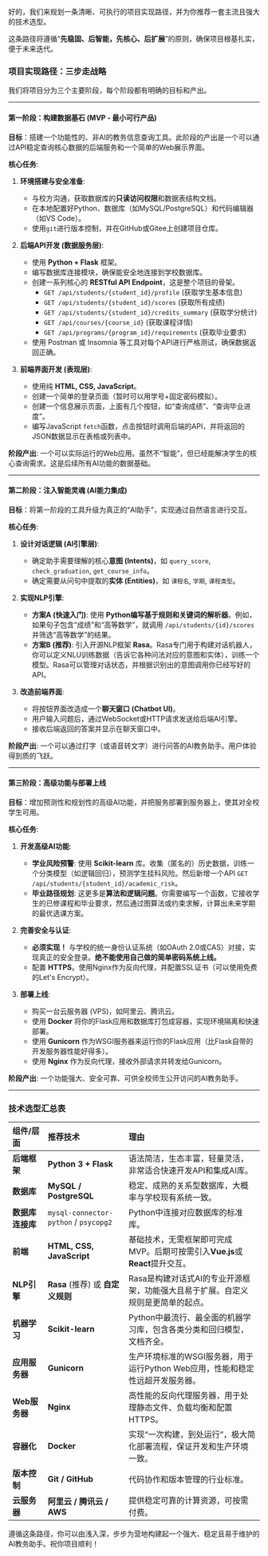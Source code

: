 
好的，我们来规划一条清晰、可执行的项目实现路径，并为你推荐一套主流且强大的技术选型。

这条路径将遵循“**先稳固、后智能，先核心、后扩展**”的原则，确保项目根基扎实，便于未来迭代。

### 项目实现路径：三步走战略

我们将项目分为三个主要阶段，每个阶段都有明确的目标和产出。

---

#### **第一阶段：构建数据基石 (MVP - 最小可行产品)**

**目标**：搭建一个功能性的、非AI的教务信息查询工具。此阶段的产出是一个可以通过API稳定查询核心数据的后端服务和一个简单的Web展示界面。

**核心任务**:

1.  **环境搭建与安全准备**:
    *   与校方沟通，获取数据库的**只读访问权限**和数据表结构文档。
    *   在本地配置好Python、数据库（如MySQL/PostgreSQL）和代码编辑器（如VS Code）。
    *   使用`git`进行版本控制，并在GitHub或Gitee上创建项目仓库。

2.  **后端API开发 (数据服务层)**:
    *   使用 **Python + Flask** 框架。
    *   编写数据库连接模块，确保能安全地连接到学校数据库。
    *   创建一系列核心的 **RESTful API Endpoint**，这是整个项目的骨架。
        *   `GET /api/students/{student_id}/profile` (获取学生基本信息)
        *   `GET /api/students/{student_id}/scores` (获取所有成绩)
        *   `GET /api/students/{student_id}/credits_summary` (获取学分统计)
        *   `GET /api/courses/{course_id}` (获取课程详情)
        *   `GET /api/programs/{program_id}/requirements` (获取毕业要求)
    *   使用 Postman 或 Insomnia 等工具对每个API进行严格测试，确保数据返回正确。

3.  **前端界面开发 (表现层)**:
    *   使用纯 **HTML, CSS, JavaScript**。
    *   创建一个简单的登录页面（暂时可以用学号+固定密码模拟）。
    *   创建一个信息展示页面，上面有几个按钮，如“查询成绩”、“查询毕业进度”。
    *   编写JavaScript `fetch`函数，点击按钮时调用后端的API，并将返回的JSON数据显示在表格或列表中。

**阶段产出**: 一个可以实际运行的Web应用。虽然不“智能”，但已经能解决学生的核心查询需求。这是后续所有AI功能的数据基础。

---

#### **第二阶段：注入智能灵魂 (AI能力集成)**

**目标**：将第一阶段的工具升级为真正的“AI助手”，实现通过自然语言进行交互。

**核心任务**:

1.  **设计对话逻辑 (AI引擎层)**:
    *   确定助手需要理解的核心**意图 (Intents)**，如 `query_score`, `check_graduation`, `get_course_info`。
    *   确定需要从问句中提取的**实体 (Entities)**，如 `课程名`, `学期`, `课程类型`。

2.  **实现NLP引擎**:
    *   **方案A (快速入门)**: 使用 **Python编写基于规则和关键词的解析器**。例如，如果句子包含“成绩”和“高等数学”，就调用 `/api/students/{id}/scores` 并筛选“高等数学”的结果。
    *   **方案B (推荐)**: 引入开源NLP框架 **Rasa**。Rasa专门用于构建对话机器人，你可以定义NLU训练数据（告诉它各种问法对应的意图和实体），训练一个模型。Rasa可以管理对话状态，并根据识别出的意图调用你已经写好的API。

3.  **改造前端界面**:
    *   将按钮界面改造成一个**聊天窗口 (Chatbot UI)**。
    *   用户输入问题后，通过WebSocket或HTTP请求发送给后端AI引擎。
    *   接收后端返回的答案并显示在聊天窗口中。

**阶段产出**: 一个可以通过打字（或语音转文字）进行问答的AI教务助手。用户体验得到质的飞跃。

---

#### **第三阶段：高级功能与部署上线**

**目标**：增加预测性和规划性的高级AI功能，并把服务部署到服务器上，使其对全校学生可用。

**核心任务**:

1.  **开发高级AI功能**:
    *   **学业风险预警**: 使用 **Scikit-learn** 库。收集（匿名的）历史数据，训练一个分类模型（如逻辑回归），预测学生挂科风险。然后新增一个API `GET /api/students/{student_id}/academic_risk`。
    *   **毕业路径规划**: 这更多是**算法和逻辑问题**。你需要编写一个函数，它接收学生的已修课程和毕业要求，然后通过图算法或约束求解，计算出未来学期的最优选课方案。

2.  **完善安全与认证**:
    *   **必须实现！** 与学校的统一身份认证系统（如OAuth 2.0或CAS）对接，实现真正的安全登录。**绝不能使用自己做的简单密码系统上线。**
    *   配置 **HTTPS**。使用Nginx作为反向代理，并配置SSL证书（可以使用免费的Let's Encrypt）。

3.  **部署上线**:
    *   购买一台云服务器 (VPS)，如阿里云、腾讯云。
    *   使用 **Docker** 将你的Flask应用和数据库打包成容器，实现环境隔离和快速部署。
    *   使用 **Gunicorn** 作为WSGI服务器来运行你的Flask应用（比Flask自带的开发服务器性能好得多）。
    *   使用 **Nginx** 作为反向代理，接收外部请求并转发给Gunicorn。

**阶段产出**: 一个功能强大、安全可靠、可供全校师生公开访问的AI教务助手。

---

### 技术选型汇总表

| 组件/层面 | 推荐技术 | 理由 |
| :--- | :--- | :--- |
| **后端框架** | **Python 3 + Flask** | 语法简洁，生态丰富，轻量灵活，非常适合快速开发API和集成AI库。 |
| **数据库** | **MySQL / PostgreSQL** | 稳定、成熟的关系型数据库，大概率与学校现有系统一致。 |
| **数据库连接库** | `mysql-connector-python` / `psycopg2` | Python中连接对应数据库的标准库。 |
| **前端** | **HTML, CSS, JavaScript** | 基础技术，无需框架即可完成MVP。后期可按需引入**Vue.js**或**React**提升交互。 |
| **NLP引擎** | **Rasa** (推荐) 或 **自定义规则** | Rasa是构建对话式AI的专业开源框架，功能强大且易于扩展。自定义规则是更简单的起点。 |
| **机器学习** | **Scikit-learn** | Python中最流行、最全面的机器学习库，包含各类分类和回归模型，文档齐全。 |
| **应用服务器** | **Gunicorn** | 生产环境标准的WSGI服务器，用于运行Python Web应用，性能和稳定性远超开发服务器。 |
| **Web服务器** | **Nginx** | 高性能的反向代理服务器，用于处理静态文件、负载均衡和配置HTTPS。 |
| **容器化** | **Docker** | 实现“一次构建，到处运行”，极大简化部署流程，保证开发和生产环境一致。 |
| **版本控制** | **Git / GitHub** | 代码协作和版本管理的行业标准。 |
| **云服务器** | **阿里云 / 腾讯云 / AWS** | 提供稳定可靠的计算资源，可按需付费。 |

遵循这条路径，你可以由浅入深，步步为营地构建起一个强大、稳定且易于维护的AI教务助手。祝你项目顺利！
